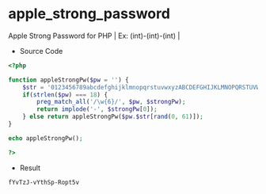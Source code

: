 # apple_strong_password
Apple Strong Password for PHP  | Ex: (int)-(int)-(int) |

* Source Code
```PHP
<?php

function appleStrongPw($pw = '') {
    $str = '0123456789abcdefghijklmnopqrstuvwxyzABCDEFGHIJKLMNOPQRSTUVWXYZ';
    if(strlen($pw) === 18) {
        preg_match_all('/\w{6}/', $pw, $strongPw);
        return implode('-', $strongPw[0]);
    } else return appleStrongPw($pw.$str[rand(0, 61)]); 
}

echo appleStrongPw();

?>
```

* Result
```
fYvTzJ-vYthSp-Ropt5v
```

